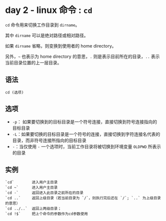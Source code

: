 # day 2 - linux 命令 : `cd`

`cd` 命令用来切换工作目录到 `dirname`。

其中 `dirname` 可以是绝对路径或相对路径。

如果 `dirname` 省略，则变换到使用者的 home directory。

另外，`~` 也表示为 home directory 的意思，`.` 则是表示目前所在的目录，`..` 表示当前目录位置的上一层目录。

## 语法

```
cd (选项) 
```

## 选项

+   `-p`： 如果要切换到的目标目录是一个符号连接，直接切换到符号连接指向的目标目录
+   `-L`：如果要切换的目标目录是一个符号的连接，直接切换到字符连接名代表的目录，而非符号连接所指向的目标目录
+   `-`：当仅使用 `-` 一个选项时，当前工作目录将被切换到环境变量 `OLDPWD` 所表示的目录

## 实例

```
`cd`        进入用户主目录
`cd ~`      进入用户主目录
`cd -`      返回进入此目录之前所在的目录
`cd ..`     返回上级目录（若当前目录为 `/`，则执行完后还在 `/`; `..` 为上级目录的意思）
`cd ../..`  返回上两级目录；
`cd !$`     把上个命令的参数作为cd参数使用
```